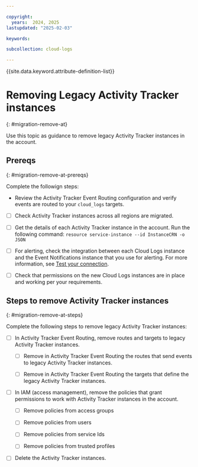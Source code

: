 ```yaml
---

copyright:
  years:  2024, 2025
lastupdated: "2025-02-03"

keywords:

subcollection: cloud-logs

---
```


{{site.data.keyword.attribute-definition-list}}


# Removing Legacy Activity Tracker instances
{: #migration-remove-at}

Use this topic as guidance to remove legacy Activity Tracker instances in the account.

## Prereqs
{: #migration-remove-at-prereqs}

Complete the followign steps:

- Review the Activity Tracker Event Routing configuration and verify events are routed to your `cloud_logs` targets.

- [ ]  Check Activity Tracker instances across all regions are migrated.

- [ ] Get the details of each Activity Tracker instance in the account. Run the following command: `resource service-instance --id InstanceCRN -o JSON`

- [ ] For alerting, check the integration between each Cloud Logs instance and the Event Notifications instance that you use for alerting. For more information, see [Test your connection](/docs/cloud-logs?topic=cloud-logs-event-notifications-configure#event-notifications-configure-next).

- [ ] Check that permissions on the new Cloud Logs instances are in place and working per your requirements.


## Steps to remove Activity Tracker instances
{: #migration-remove-at-steps}

Complete the following steps to remove legacy Activity Tracker instances:

- [ ] In Activity Tracker Event Routing, remove routes and targets to legacy Activity Tracker instances.

    - [ ] Remove in Activity Tracker Event Routing the routes that send events to legacy Activity Tracker instances.

    - [ ] Remove in Activity Tracker Event Routing the targets that define the legacy Activity Tracker instances.

- [ ] In IAM (access management), remove the policies that grant permissions to work with Activity Tracker instances in the account.

    - [ ] Remove policies from access groups

    - [ ] Remove policies from users

    - [ ] Remove policies from service Ids

    - [ ] Remove policies from trusted profiles

- [ ] Delete the Activity Tracker instances.
